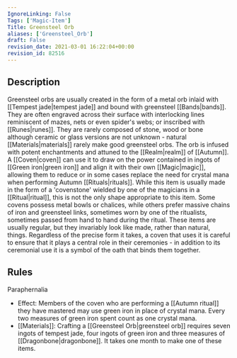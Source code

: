 ```yaml
---
IgnoreLinking: False
Tags: ['Magic-Item']
Title: Greensteel Orb
aliases: ['Greensteel_Orb']
draft: False
revision_date: 2021-03-01 16:22:04+00:00
revision_id: 82516
---
```


## Description
Greensteel orbs are usually created in the form of a metal orb inlaid with [[Tempest jade|tempest jade]] and bound with greensteel [[Bands|bands]]. They are often engraved across their surface with interlocking lines reminiscent of mazes, nets or even spider's webs; or inscribed with [[Runes|runes]]. They are rarely composed of stone, wood or bone although ceramic or glass versions are not unknown - natural [[Materials|materials]] rarely make good greensteel orbs. The orb is infused with potent enchantments and attuned to the [[Realm|realm]] of [[Autumn]]. A [[Coven|coven]] can use it to draw on the power contained in ingots of [[Green iron|green iron]] and align it with their own [[Magic|magic]], allowing them to reduce or in some cases replace the need for crystal mana when performing Autumn [[Rituals|rituals]].
While this item is usually made in the form of a 'covenstone' wielded by one of the magicians in a [[Ritual|ritual]], this is not the only shape appropriate to this item. Some covens possess metal bowls or chalices, while others prefer massive chains of iron and greensteel links, sometimes worn by one of the ritualists, sometimes passed from hand to hand during the ritual. These items are usually regular, but they invariably look like made, rather than natural, things. Regardless of the precise form it takes, a coven that uses it is careful to ensure that it plays a central role in their ceremonies - in addition to its ceremonial use it is a symbol of the oath that binds them together.
## Rules
Paraphernalia
* Effect: Members of the coven who are performing a [[Autumn ritual]] they have mastered may use green iron in place of crystal mana. Every two measures of green iron spent count as one crystal mana.
* [[Materials]]: Crafting a [[Greensteel Orb|greensteel orb]] requires seven ingots of tempest jade, four ingots of green iron and three measures of [[Dragonbone|dragonbone]]. It takes one month to make one of these items.